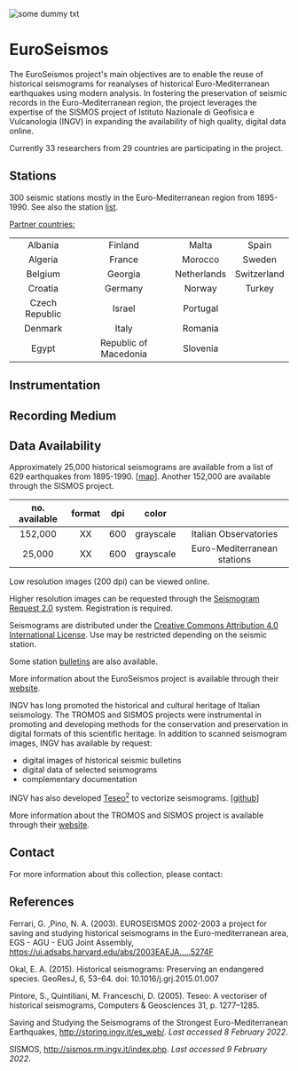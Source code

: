 <!---
layout              : page
show_meta           : false
title               : "EuroSeismos"
subheadline         : "Europe"
teaser              : "More information about this project"
header:
   image_fullwidth  : "euroseismos.jpg"
permalink           : "/organizations/euroseismos"
breadcrumb          : true
--->

![some dummy txt](../../images/euroseismos.jpg)

# EuroSeismos

The EuroSeismos project's main objectives are to enable the reuse of historical seismograms for reanalyses of historical Euro-Mediterranean earthquakes using modern analysis. In fostering the preservation of seismic records in the Euro-Mediterranean region, the project leverages the expertise of the SISMOS project of Istituto Nazionale di Geofisica e Vulcanologia (INGV) in expanding the availability of high quality, digital data online.

Currently 33 researchers from 29 countries are participating in the project.

## Stations
300 seismic stations mostly in the Euro-Mediterranean region from 1895-1990. See also the station [list](http://storing.ingv.it/es_web/).

[Partner countries:](http://storing.ingv.it/es_web/)


| |  |  |  |
| :---: | :---: | :---: | :---: |
| Albania  | Finland | Malta | Spain  |
| Algeria | France | Morocco | Sweden  |
| Belgium | Georgia | Netherlands | Switzerland  |
| Croatia | Germany | Norway | Turkey  |  
| Czech Republic | Israel | Portugal |  |
| Denmark | Italy | Romania |  |
| Egypt | Republic of Macedonia | Slovenia |  |


## Instrumentation

## Recording Medium


## Data Availability

Approximately 25,000 historical seismograms are available from a list of 629 earthquakes from 1895-1990. [[map](http://storing.ingv.it/es_web/Data/Es_map.html)]. Another 152,000 are available through the SISMOS project.

**no. available** | **format** | **dpi** | **color**|  |
 :---: | :---: | :---: | :---: | :---: 
 152,000 | XX | 600  | grayscale | Italian Observatories 
   25,000| XX | 600 | grayscale | Euro-Mediterranean stations

Low resolution images (200 dpi) can be viewed online.

Higher resolution images can be requested through the [Seismogram Request 2.0](http://seismogramrequest.rm.ingv.it/) system. Registration is required.

Seismograms are distributed under the [Creative Commons Attribution 4.0 International License](http://creativecommons.org/licenses/by/4.0/). Use may be restricted depending on the seismic station.

Some station [bulletins](http://storing.ingv.it/es_web/) are also available.

More information about the EuroSeismos project is available through their [website](http://storing.ingv.it/es_web/).

INGV has long promoted the historical and cultural heritage of Italian seismology. The TROMOS and SISMOS projects were instrumental in promoting and developing methods for the conservation and preservation in digital formats of this scientific heritage. In addition to scanned seismogram images, INGV has available by request:
 * digital images of historical seismic bulletins
 * digital data of selected seismograms
 * complementary documentation

INGV has also developed [Teseo<sup>2</sup>](http://teseo.rm.ingv.it/) to vectorize seismograms. [[github](https://github.com/INGV/teseo2)]

More information about the TROMOS and SISMOS project is available through their [website](http://sismos.rm.ingv.it/index.php).

## Contact
For more information about this collection, please contact:

## References
Ferrari, G. ,Pino, N. A. (2003). EUROSEISMOS 2002-2003 a project for saving and studying historical seismograms in the Euro-mediterranean area, EGS - AGU - EUG Joint Assembly, https://ui.adsabs.harvard.edu/abs/2003EAEJA.....5274F

Okal, E. A. (2015). Historical seismograms: Preserving an endangered species. GeoResJ, 6, 53–64. doi: 10.1016/j.grj.2015.01.007

Pintore, S., Quintiliani, M. Franceschi, D. (2005). Teseo: A vectoriser of historical seismograms, Computers & Geosciences 31, p. 1277–1285.

Saving and Studying the Seismograms of the Strongest Euro-Mediterranean Earthquakes, http://storing.ingv.it/es_web/. *Last accessed 8 February 2022*.

SISMOS, http://sismos.rm.ingv.it/index.php. *Last accessed 9 February 2022*.
